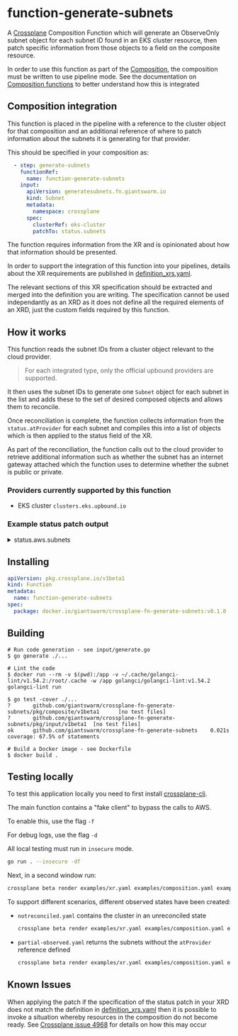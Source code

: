 # function-generate-subnets

A [Crossplane] Composition Function which will generate an ObserveOnly subnet
object for each subnet ID found in an EKS cluster resource, then patch specific
information from those objects to a field on the composite resource.

In order to use this function as part of the [Composition], the composition
must be written to use pipeline mode. See the documentation on 
[Composition functions] to better understand how this is integrated

## Composition integration

This function is placed in the pipeline with a reference to the cluster object
for that composition and an additional reference of where to patch information
about the subnets it is generating for that provider.

This should be specified in your composition as:

```yaml
  - step: generate-subnets
    functionRef:
      name: function-generate-subnets
    input:
      apiVersion: generatesubnets.fn.giantswarm.io
      kind: Subnet
      metadata:
        namespace: crossplane
      spec:
        clusterRef: eks-cluster
        patchTo: status.subnets
```

The function requires information from the XR and is opinionated about how that
information should be presented.

In order to support the integration of this function into your pipelines,
details about the XR requirements are published in [definition_xrs.yaml].

The relevant sections of this XR specification should be extracted and merged
into the definition you are writing. The specification cannot be used 
independantly as an XRD as it does not define all the required elements of an 
XRD, just the custom fields required by this function.

## How it works

This function reads the subnet IDs from a cluster object relevant to the cloud
provider.

> For each integrated type, only the official upbound providers are supported.

It then uses the subnet IDs to generate one `Subnet` object for each subnet in
the list and adds these to the set of desired composed objects and allows them
to reconcile.

Once reconciliation is complete, the function collects information from the
`status.atProvider` for each subnet and compiles this into a list of objects
which is then applied to the status field of the XR.

As part of the reconciliation, the function calls out to the cloud provider to
retrieve additional information such as whether the subnet has an internet
gateway attached which the function uses to determine whether the subnet is
public or private.

### Providers currently supported by this function

- EKS cluster `clusters.eks.upbound.io`

### Example status patch output

<details>

<summary>status.aws.subnets</summary>

```yaml
    subnets:
    - availabilityZone: eu-central-1c
      cidrBlock: 192.168.128.0/19
      id: subnet-11111111111111111
      ipv6CidrBlock: ""
      isIpV6: false
      isPublic: false
      tags: {}
    - availabilityZone: eu-central-1b
      cidrBlock: 192.168.64.0/19
      id: subnet-22222222222222222
      ipv6CidrBlock: ""
      isIpV6: false
      isPublic: true
      tags: {}
    - availabilityZone: eu-central-1b
      cidrBlock: 192.168.160.0/19
      id: subnet-33333333333333333
      ipv6CidrBlock: ""
      isIpV6: false
      isPublic: false
      tags: {}
    - availabilityZone: eu-central-1a
      cidrBlock: 192.168.96.0/19
      id: subnet-44444444444444444
      ipv6CidrBlock: ""
      isIpV6: false
      isPublic: false
      tags: {}
    - availabilityZone: eu-central-1c
      cidrBlock: 192.168.32.0/19
      id: subnet-555555555555555555
      ipv6CidrBlock: ""
      isIpV6: false
      isPublic: true
      tags: {}
    - availabilityZone: eu-central-1a
      cidrBlock: 192.168.0.0/19
      id: subnet-6666666666666666666
      ipv6CidrBlock: ""
      isIpV6: false
      isPublic: true
      tags: {}
```

</details>

## Installing

```yaml
apiVersion: pkg.crossplane.io/v1beta1
kind: Function
metadata:
  name: function-generate-subnets
spec:
  package: docker.io/giantswarm/crossplane-fn-generate-subnets:v0.1.0
```

## Building

```shell
# Run code generation - see input/generate.go
$ go generate ./...

# Lint the code
$ docker run --rm -v $(pwd):/app -v ~/.cache/golangci-lint/v1.54.2:/root/.cache -w /app golangci/golangci-lint:v1.54.2 golangci-lint run

$ go test -cover ./...
?       github.com/giantswarm/crossplane-fn-generate-subnets/pkg/composite/v1beta1      [no test files]
?       github.com/giantswarm/crossplane-fn-generate-subnets/pkg/input/v1beta1  [no test files]
ok      github.com/giantswarm/crossplane-fn-generate-subnets    0.021s  coverage: 67.5% of statements

# Build a Docker image - see Dockerfile
$ docker build .
```

## Testing locally

To test this application locally you need to first install [crossplane-cli].

The main function contains a "fake client" to bypass the calls to AWS.

To enable this, use the flag `-f`

For debug logs, use the flag `-d`

All local testing must run in `insecure` mode.

```bash
go run . --insecure -df
```

Next, in a second window run:

```bash
crossplane beta render examples/xr.yaml examples/composition.yaml examples/functions.yaml -o examples/observed.yaml
```

To support different scenarios, different observed states have been created:

- `notreconciled.yaml` contains the cluster in an unreconciled state

  ```bash
  crossplane beta render examples/xr.yaml examples/composition.yaml examples/functions.yaml -o examples/notreconciled.yaml
  ```

- `partial-observed.yaml` returns the subnets without the `atProvider` reference defined

  ```bash
  crossplane beta render examples/xr.yaml examples/composition.yaml examples/functions.yaml -o examples/partial-observed.yaml
  ```

## Known Issues

When applying the patch if the specification of the status patch in your XRD 
does not match the definition in [definition_xrs.yaml]
then it is possible to invoke a situation whereby resources in the composition
do not become ready. See [Crossplane issue 4968] for details on how this may occur

[definition_xrs.yaml]: ./package/composite/definition_xrobjectdefinitions.yaml
[Crossplane]: https://crossplane.io
[crossplane-cli]: https://github.com/crossplane/crossplane/releases/tag/v1.14.0-rc.1
[Composition]: https://docs.crossplane.io/v1.13/concepts/compositions
[Composition functions]: https://docs.crossplane.io/latest/concepts/compositions/#use-composition-functions
[RunFunctionRequest]: https://github.com/crossplane/function-sdk-go/blob/a4ada4f934f6f8d3f9018581199c6c71e0343d13/proto/v1beta1/run_function.proto#L36
[Crossplane issue 4968]: https://github.com/crossplane/crossplane/issues/4968